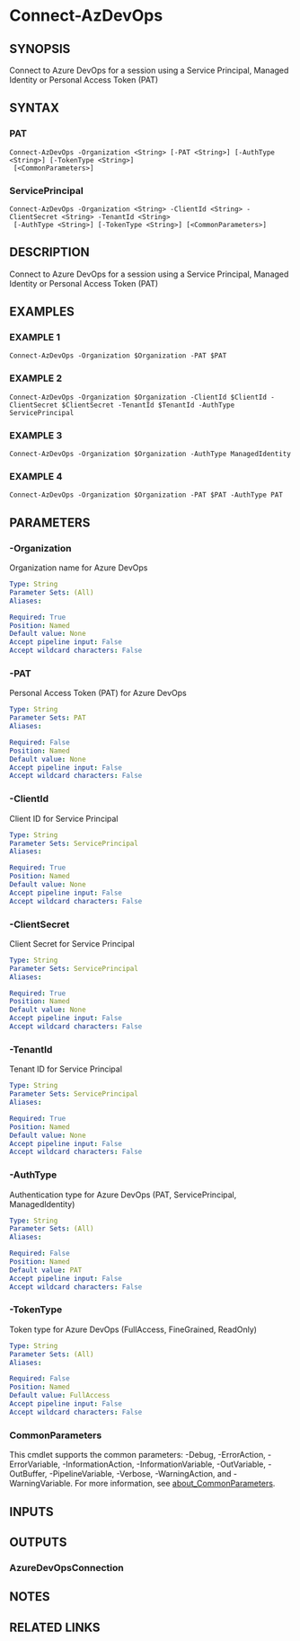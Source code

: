 # Connect-AzDevOps

## SYNOPSIS
Connect to Azure DevOps for a session using a Service Principal, Managed Identity or Personal Access Token (PAT)

## SYNTAX

### PAT
```
Connect-AzDevOps -Organization <String> [-PAT <String>] [-AuthType <String>] [-TokenType <String>]
 [<CommonParameters>]
```

### ServicePrincipal
```
Connect-AzDevOps -Organization <String> -ClientId <String> -ClientSecret <String> -TenantId <String>
 [-AuthType <String>] [-TokenType <String>] [<CommonParameters>]
```

## DESCRIPTION
Connect to Azure DevOps for a session using a Service Principal, Managed Identity or Personal Access Token (PAT)

## EXAMPLES

### EXAMPLE 1
```
Connect-AzDevOps -Organization $Organization -PAT $PAT
```

### EXAMPLE 2
```
Connect-AzDevOps -Organization $Organization -ClientId $ClientId -ClientSecret $ClientSecret -TenantId $TenantId -AuthType ServicePrincipal
```

### EXAMPLE 3
```
Connect-AzDevOps -Organization $Organization -AuthType ManagedIdentity
```

### EXAMPLE 4
```
Connect-AzDevOps -Organization $Organization -PAT $PAT -AuthType PAT
```

## PARAMETERS

### -Organization
Organization name for Azure DevOps

```yaml
Type: String
Parameter Sets: (All)
Aliases:

Required: True
Position: Named
Default value: None
Accept pipeline input: False
Accept wildcard characters: False
```

### -PAT
Personal Access Token (PAT) for Azure DevOps

```yaml
Type: String
Parameter Sets: PAT
Aliases:

Required: False
Position: Named
Default value: None
Accept pipeline input: False
Accept wildcard characters: False
```

### -ClientId
Client ID for Service Principal

```yaml
Type: String
Parameter Sets: ServicePrincipal
Aliases:

Required: True
Position: Named
Default value: None
Accept pipeline input: False
Accept wildcard characters: False
```

### -ClientSecret
Client Secret for Service Principal

```yaml
Type: String
Parameter Sets: ServicePrincipal
Aliases:

Required: True
Position: Named
Default value: None
Accept pipeline input: False
Accept wildcard characters: False
```

### -TenantId
Tenant ID for Service Principal

```yaml
Type: String
Parameter Sets: ServicePrincipal
Aliases:

Required: True
Position: Named
Default value: None
Accept pipeline input: False
Accept wildcard characters: False
```

### -AuthType
Authentication type for Azure DevOps (PAT, ServicePrincipal, ManagedIdentity)

```yaml
Type: String
Parameter Sets: (All)
Aliases:

Required: False
Position: Named
Default value: PAT
Accept pipeline input: False
Accept wildcard characters: False
```

### -TokenType
Token type for Azure DevOps (FullAccess, FineGrained, ReadOnly)

```yaml
Type: String
Parameter Sets: (All)
Aliases:

Required: False
Position: Named
Default value: FullAccess
Accept pipeline input: False
Accept wildcard characters: False
```

### CommonParameters
This cmdlet supports the common parameters: -Debug, -ErrorAction, -ErrorVariable, -InformationAction, -InformationVariable, -OutVariable, -OutBuffer, -PipelineVariable, -Verbose, -WarningAction, and -WarningVariable. For more information, see [about_CommonParameters](http://go.microsoft.com/fwlink/?LinkID=113216).

## INPUTS

## OUTPUTS

### AzureDevOpsConnection
## NOTES

## RELATED LINKS
